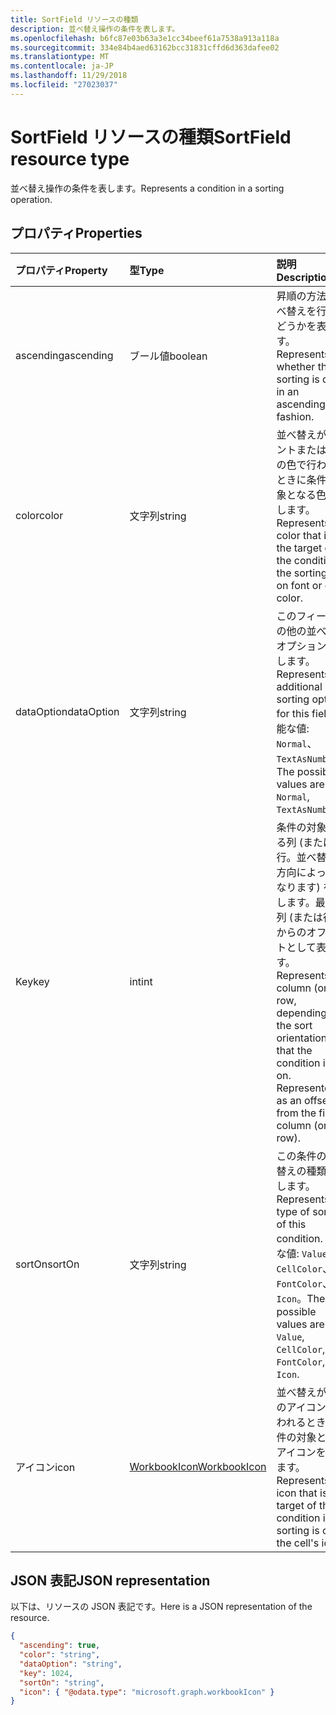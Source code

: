 ```yaml
---
title: SortField リソースの種類
description: 並べ替え操作の条件を表します。
ms.openlocfilehash: b6fc87e03b63a3e1cc34beef61a7538a913a118a
ms.sourcegitcommit: 334e84b4aed63162bcc31831cffd6d363dafee02
ms.translationtype: MT
ms.contentlocale: ja-JP
ms.lasthandoff: 11/29/2018
ms.locfileid: "27023037"
---
```

# <a name="sortfield-resource-type"></a><span data-ttu-id="75a05-103">SortField リソースの種類</span><span class="sxs-lookup"><span data-stu-id="75a05-103">SortField resource type</span></span>

<span data-ttu-id="75a05-104">並べ替え操作の条件を表します。</span><span class="sxs-lookup"><span data-stu-id="75a05-104">Represents a condition in a sorting operation.</span></span>

## <a name="properties"></a><span data-ttu-id="75a05-105">プロパティ</span><span class="sxs-lookup"><span data-stu-id="75a05-105">Properties</span></span>
| <span data-ttu-id="75a05-106">プロパティ</span><span class="sxs-lookup"><span data-stu-id="75a05-106">Property</span></span>     | <span data-ttu-id="75a05-107">型</span><span class="sxs-lookup"><span data-stu-id="75a05-107">Type</span></span>   |<span data-ttu-id="75a05-108">説明</span><span class="sxs-lookup"><span data-stu-id="75a05-108">Description</span></span>|
|:---------------|:--------|:----------|
|<span data-ttu-id="75a05-109">ascending</span><span class="sxs-lookup"><span data-stu-id="75a05-109">ascending</span></span>|<span data-ttu-id="75a05-110">ブール値</span><span class="sxs-lookup"><span data-stu-id="75a05-110">boolean</span></span>|<span data-ttu-id="75a05-111">昇順の方法で並べ替えを行うかどうかを表します。</span><span class="sxs-lookup"><span data-stu-id="75a05-111">Represents whether the sorting is done in an ascending fashion.</span></span>|
|<span data-ttu-id="75a05-112">color</span><span class="sxs-lookup"><span data-stu-id="75a05-112">color</span></span>|<span data-ttu-id="75a05-113">文字列</span><span class="sxs-lookup"><span data-stu-id="75a05-113">string</span></span>|<span data-ttu-id="75a05-114">並べ替えがフォントまたはセルの色で行われるときに条件の対象となる色を表します。</span><span class="sxs-lookup"><span data-stu-id="75a05-114">Represents the color that is the target of the condition if the sorting is on font or cell color.</span></span>|
|<span data-ttu-id="75a05-115">dataOption</span><span class="sxs-lookup"><span data-stu-id="75a05-115">dataOption</span></span>|<span data-ttu-id="75a05-116">文字列</span><span class="sxs-lookup"><span data-stu-id="75a05-116">string</span></span>|<span data-ttu-id="75a05-117">このフィールドの他の並べ替えオプションを表します。</span><span class="sxs-lookup"><span data-stu-id="75a05-117">Represents additional sorting options for this field.</span></span> <span data-ttu-id="75a05-118">可能な値: `Normal`、 `TextAsNumber`。</span><span class="sxs-lookup"><span data-stu-id="75a05-118">The possible values are: `Normal`, `TextAsNumber`.</span></span>|
|<span data-ttu-id="75a05-119">Key</span><span class="sxs-lookup"><span data-stu-id="75a05-119">key</span></span>|<span data-ttu-id="75a05-120">int</span><span class="sxs-lookup"><span data-stu-id="75a05-120">int</span></span>|<span data-ttu-id="75a05-p102">条件の対象とする列 (または行。並べ替えの方向によって異なります) を表します。最初の列 (または行) からのオフセットとして表します。</span><span class="sxs-lookup"><span data-stu-id="75a05-p102">Represents the column (or row, depending on the sort orientation) that the condition is on. Represented as an offset from the first column (or row).</span></span>|
|<span data-ttu-id="75a05-123">sortOn</span><span class="sxs-lookup"><span data-stu-id="75a05-123">sortOn</span></span>|<span data-ttu-id="75a05-124">文字列</span><span class="sxs-lookup"><span data-stu-id="75a05-124">string</span></span>|<span data-ttu-id="75a05-125">この条件の並べ替えの種類を表します。</span><span class="sxs-lookup"><span data-stu-id="75a05-125">Represents the type of sorting of this condition.</span></span> <span data-ttu-id="75a05-126">可能な値: `Value`、 `CellColor`、 `FontColor`、 `Icon`。</span><span class="sxs-lookup"><span data-stu-id="75a05-126">The possible values are: `Value`, `CellColor`, `FontColor`, `Icon`.</span></span>|
|<span data-ttu-id="75a05-127">アイコン</span><span class="sxs-lookup"><span data-stu-id="75a05-127">icon</span></span>|[<span data-ttu-id="75a05-128">WorkbookIcon</span><span class="sxs-lookup"><span data-stu-id="75a05-128">WorkbookIcon</span></span>](icon.md)|<span data-ttu-id="75a05-129">並べ替えがセルのアイコンで行われるときに条件の対象となるアイコンを表します。</span><span class="sxs-lookup"><span data-stu-id="75a05-129">Represents the icon that is the target of the condition if the sorting is on the cell's icon.</span></span>|

## <a name="json-representation"></a><span data-ttu-id="75a05-130">JSON 表記</span><span class="sxs-lookup"><span data-stu-id="75a05-130">JSON representation</span></span>

<span data-ttu-id="75a05-131">以下は、リソースの JSON 表記です。</span><span class="sxs-lookup"><span data-stu-id="75a05-131">Here is a JSON representation of the resource.</span></span>

<!--{
  "blockType": "resource",
  "optionalProperties": [],
  "@odata.type": "microsoft.graph.workbookSortField"
}-->

```json
{
  "ascending": true,
  "color": "string",
  "dataOption": "string",
  "key": 1024,
  "sortOn": "string",
  "icon": { "@odata.type": "microsoft.graph.workbookIcon" }
}

```

<!-- uuid: 8fcb5dbc-d5aa-4681-8e31-b001d5168d79
2015-10-25 14:57:30 UTC -->
<!-- {
  "type": "#page.annotation",
  "description": "SortField resource",
  "keywords": "",
  "section": "documentation",
  "tocPath": ""
}-->